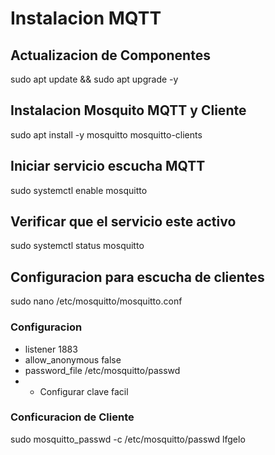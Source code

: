 
# Instalacion MQTT

## Actualizacion de Componentes
sudo apt update && sudo apt upgrade -y

## Instalacion Mosquito MQTT y Cliente
sudo apt install -y mosquitto mosquitto-clients

## Iniciar servicio escucha MQTT
sudo systemctl enable mosquitto

## Verificar que el servicio este activo
sudo systemctl status mosquitto

## Configuracion para escucha de clientes 
sudo nano /etc/mosquitto/mosquitto.conf
### Configuracion
- listener 1883
- allow_anonymous false
- password_file /etc/mosquitto/passwd
- - Configurar clave facil
### Conficuracion de Cliente 
sudo mosquitto_passwd -c /etc/mosquitto/passwd lfgelo

